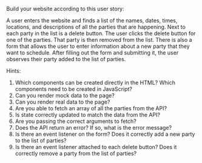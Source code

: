Build your website according to this user story:

A user enters the website and finds a list of the names, dates, times, locations, and descriptions of all the parties that are happening.
Next to each party in the list is a delete button. The user clicks the delete button for one of the parties. That party is then removed from the list.
There is also a form that allows the user to enter information about a new party that they want to schedule. After filling out the form and submitting it, the user observes their party added to the list of parties.

Hints:
1. Which components can be created directly in the HTML? Which components need to be created in JavaScript?
2. Can you render mock data to the page?
3. Can you render real data to the page?
4. Are you able to fetch an array of all the parties from the API?
5. Is state correctly updated to match the data from the API?
6. Are you passing the correct arguments to fetch?
7. Does the API return an error? If so, what is the error message?
8. Is there an event listener on the form? Does it correctly add a new party to the list of parties?
9. Is there an event listener attached to each delete button? Does it correctly remove a party from the list of parties?
